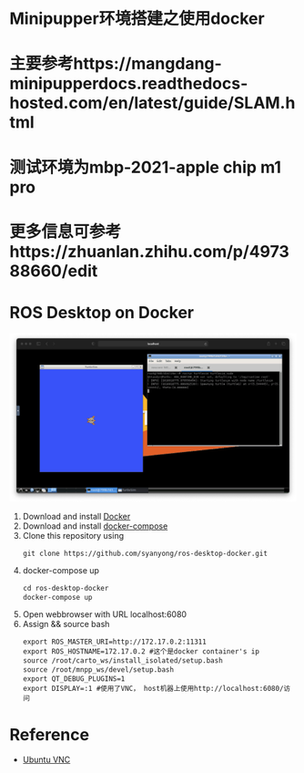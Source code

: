 # Minipupper环境搭建之使用docker
# 主要参考https://mangdang-minipupperdocs.readthedocs-hosted.com/en/latest/guide/SLAM.html
# 测试环境为mbp-2021-apple chip m1 pro
# 更多信息可参考https://zhuanlan.zhihu.com/p/497388660/edit

# ROS Desktop on Docker
![Screenshot](/docs/screenshot.png)
1. Download and install [Docker](https://docs.docker.com/docker-for-windows/install/#install-docker-desktop-on-windows)
2. Download and install [docker-compose](https://docs.docker.com/compose/install/#install-compose)
3. Clone this repository using 
   ```
   git clone https://github.com/syanyong/ros-desktop-docker.git
   ```
4. docker-compose up
   ```
   cd ros-desktop-docker
   docker-compose up
   ```
5. Open webbrowser with URL localhost:6080
6. Assign && source bash
   ```
   export ROS_MASTER_URI=http://172.17.0.2:11311
   export ROS_HOSTNAME=172.17.0.2 #这个是docker container's ip
   source /root/carto_ws/install_isolated/setup.bash
   source /root/mnpp_ws/devel/setup.bash
   export QT_DEBUG_PLUGINS=1
   export DISPLAY=:1 #使用了VNC， host机器上使用http://localhost:6080/访问
   ```
# Reference
- [Ubuntu VNC](https://github.com/fcwu/docker-ubuntu-vnc-desktop)


